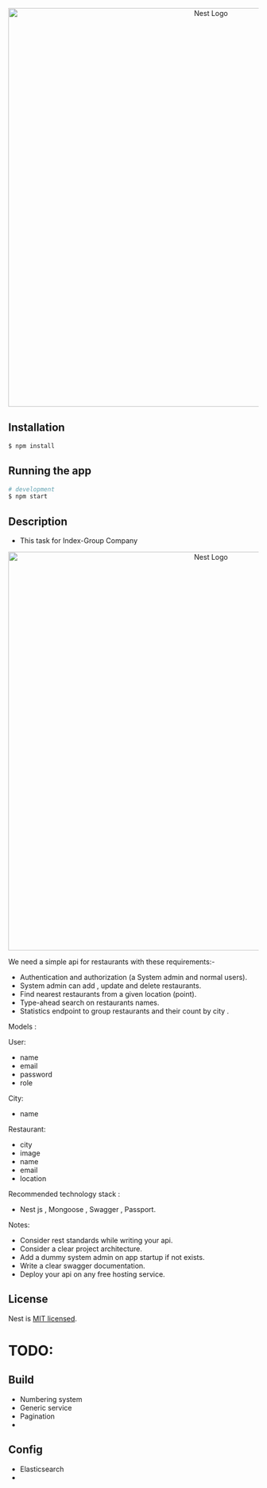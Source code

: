 <p align="center">
  <a href="https://github.com/Hisham-TK?tab=repositories" target="blank"><img src="https://dvqlxo2m2q99q.cloudfront.net/000_clients/909352/file/9093529NOJAijK.png" width="800" alt="Nest Logo" /></a>
</p>

## Installation

```bash
$ npm install
```

## Running the app

```bash
# development
$ npm start
```

## Description

- This task for Index-Group Company

<p align="center">
 <img src="https://i.ibb.co/6Hxz1Dm/My-first-service.jpg" width="800" alt="Nest Logo" />
</p>
<!-- ![Service Overview](https://i.ibb.co/6Hxz1Dm/My-first-service.jpg) -->

We need a simple api for restaurants with these requirements:-

- Authentication and authorization (a System admin and normal users).
- System admin can add , update and delete restaurants.
- Find nearest restaurants from a given location (point).
- Type-ahead search on restaurants names.
- Statistics endpoint to group restaurants and their count by city .

Models :

User:

- name
- email
- password
- role

City:

- name

Restaurant:

- city
- image
- name
- email
- location

Recommended technology stack :

- Nest js , Mongoose , Swagger , Passport.

Notes:

- Consider rest standards while writing your api.
- Consider a clear project architecture.
- Add a dummy system admin on app startup if not exists.
- Write a clear swagger documentation.
- Deploy your api on any free hosting service.

## License

Nest is [MIT licensed](LICENSE).


# TODO:
## Build
- Numbering system
- Generic service
- Pagination
- 
## Config
- Elasticsearch
- 
